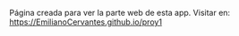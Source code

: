 ﻿Página creada para ver la parte web de esta app.
Visitar en: https://EmilianoCervantes.github.io/proy1